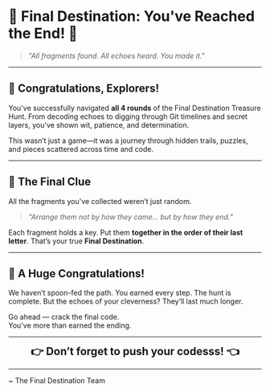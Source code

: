 # 🎉 Final Destination: You've Reached the End! 🎉

> _"All fragments found. All echoes heard. You made it."_

---

## 🏁 Congratulations, Explorers!

You've successfully navigated **all 4 rounds** of the Final Destination Treasure Hunt. From decoding echoes to digging through Git timelines and secret layers, you've shown wit, patience, and determination.

This wasn’t just a game—it was a journey through hidden trails, puzzles, and pieces scattered across time and code.

---

## 🧩 The Final Clue

All the fragments you've collected weren’t just random.

> *“Arrange them not by how they came… but by how they end.”*

Each fragment holds a key. Put them **together in the order of their last letter**. That’s your true **Final Destination**.

---

## 🥳 A Huge Congratulations!

We haven’t spoon-fed the path. You earned every step. The hunt is complete. But the echoes of your cleverness? They’ll last much longer.

Go ahead — crack the final code.  
You've more than earned the ending.

---

<p align="center">
  <strong style="font-size: 1.5em;">👉 Don’t forget to push your codesss! 👈</strong>
</p>

---

~ The Final Destination Team

